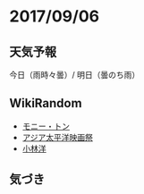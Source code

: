 # 2017/09/06

## 天気予報

今日（雨時々曇）/ 明日（曇のち雨）

## WikiRandom

* [モニー・トン](https://ja.wikipedia.org/wiki/%E3%83%A2%E3%83%8B%E3%83%BC%E3%83%BB%E3%83%88%E3%83%B3)
* [アジア太平洋映画祭](https://ja.wikipedia.org/wiki/%E3%82%A2%E3%82%B8%E3%82%A2%E5%A4%AA%E5%B9%B3%E6%B4%8B%E6%98%A0%E7%94%BB%E7%A5%AD)
* [小林洋](https://ja.wikipedia.org/wiki/%E5%B0%8F%E6%9E%97%E6%B4%8B)

## 気づき

